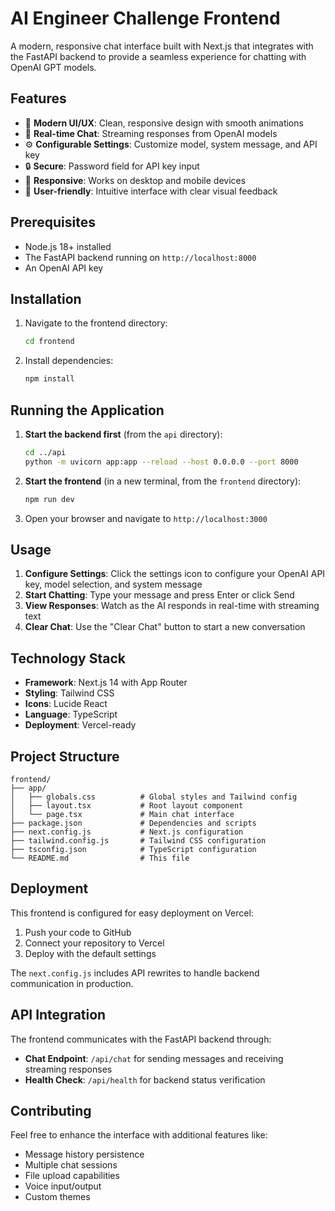 # AI Engineer Challenge Frontend

A modern, responsive chat interface built with Next.js that integrates with the FastAPI backend to provide a seamless experience for chatting with OpenAI GPT models.

## Features

- 🎨 **Modern UI/UX**: Clean, responsive design with smooth animations
- 💬 **Real-time Chat**: Streaming responses from OpenAI models
- ⚙️ **Configurable Settings**: Customize model, system message, and API key
- 🔒 **Secure**: Password field for API key input
- 📱 **Responsive**: Works on desktop and mobile devices
- 🎯 **User-friendly**: Intuitive interface with clear visual feedback

## Prerequisites

- Node.js 18+ installed
- The FastAPI backend running on `http://localhost:8000`
- An OpenAI API key

## Installation

1. Navigate to the frontend directory:
   ```bash
   cd frontend
   ```

2. Install dependencies:
   ```bash
   npm install
   ```

## Running the Application

1. **Start the backend first** (from the `api` directory):
   ```bash
   cd ../api
   python -m uvicorn app:app --reload --host 0.0.0.0 --port 8000
   ```

2. **Start the frontend** (in a new terminal, from the `frontend` directory):
   ```bash
   npm run dev
   ```

3. Open your browser and navigate to `http://localhost:3000`

## Usage

1. **Configure Settings**: Click the settings icon to configure your OpenAI API key, model selection, and system message
2. **Start Chatting**: Type your message and press Enter or click Send
3. **View Responses**: Watch as the AI responds in real-time with streaming text
4. **Clear Chat**: Use the "Clear Chat" button to start a new conversation

## Technology Stack

- **Framework**: Next.js 14 with App Router
- **Styling**: Tailwind CSS
- **Icons**: Lucide React
- **Language**: TypeScript
- **Deployment**: Vercel-ready

## Project Structure

```
frontend/
├── app/
│   ├── globals.css          # Global styles and Tailwind config
│   ├── layout.tsx           # Root layout component
│   └── page.tsx             # Main chat interface
├── package.json             # Dependencies and scripts
├── next.config.js           # Next.js configuration
├── tailwind.config.js       # Tailwind CSS configuration
├── tsconfig.json            # TypeScript configuration
└── README.md                # This file
```

## Deployment

This frontend is configured for easy deployment on Vercel:

1. Push your code to GitHub
2. Connect your repository to Vercel
3. Deploy with the default settings

The `next.config.js` includes API rewrites to handle backend communication in production.

## API Integration

The frontend communicates with the FastAPI backend through:
- **Chat Endpoint**: `/api/chat` for sending messages and receiving streaming responses
- **Health Check**: `/api/health` for backend status verification

## Contributing

Feel free to enhance the interface with additional features like:
- Message history persistence
- Multiple chat sessions
- File upload capabilities
- Voice input/output
- Custom themes